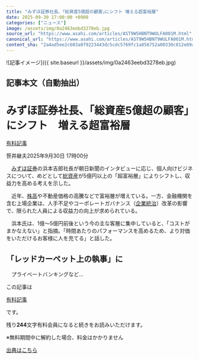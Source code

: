 ```yaml
---
title: "みずほ証券社長、｢総資産5億超の顧客｣にシフト 増える超富裕層"
date: 2025-09-30 17:00:00 +0900
categories: ["ニュース"]
image: /assets/img/0a2463eebd3278eb.jpg
source_url: "https://www.asahi.com/articles/AST9W5HBNT9WULFA001M.html"
canonical_url: "https://www.asahi.com/articles/AST9W5HBNT9WULFA001M.html"
content_sha: "2a4ad5ee2c603a0f9223443dc5cdc5769fc1a856752a00330c812e89a4441406"
---
```


![記事イメージ]({{ site.baseurl }}/assets/img/0a2463eebd3278eb.jpg)

## 記事本文（自動抽出）
<div><main role="main" id="main"><p></p><div class="y_Qv3"><h1>みずほ証券社長、｢総資産5億超の顧客｣にシフト　増える超富裕層</h1><div class="mhPng"><p><span class="fNPYU Q_Shz"><a href="//www.asahi.com/news/gold.html?iref=com_gold">有料記事</a></span></p><span class="H8KYB">笹井継夫</span><span class="UDj4P"><time datetime="2025-09-30T08:00:00.000Z">2025年9月30日 17時00分</time></span></div></div><p id="gsm_above_SnsUtilityArea"></p><p x-component-name="CommentHeadline" x-component-data='{"commentCount":0,"commentators":[],"mode":"pc"}'></p><div class="nfyQp"><p>　<a href="//www.asahi.com/topics/word/%E3%81%BF%E3%81%9A%E3%81%BB%E8%A8%BC%E5%88%B8.html" title="みずほ証券 のトピックスを開く" class="eWgMZ">みずほ証券</a>の浜本吉郎社長が朝日新聞のインタビューに応じ、個人向けビジネスについて、めどとして<a href="//www.asahi.com/topics/word/%E7%B7%8F%E8%B3%87%E7%94%A3.html" title="総資産 のトピックスを開く" class="eWgMZ">総資産</a>が5億円以上の「超富裕層」によりシフトし、収益力を高める考えを示した。</p><p>　近年、<a href="//www.asahi.com/topics/word/%E6%A0%AA%E9%AB%98.html" title="株高 のトピックスを開く" class="eWgMZ">株高</a>や不動産価格の高騰などで富裕層が増えている。一方、金融機関を含む上場企業は、人手不足やコーポレートガバナンス（<a href="//www.asahi.com/topics/word/%E4%BC%81%E6%A5%AD%E7%B5%B1%E6%B2%BB.html" title="企業統治 のトピックスを開く" class="eWgMZ">企業統治</a>）改革の影響で、限られた人員による収益力の向上が求められている。</p><p>　浜本氏は、1億～5億円前後という今の主な客層に集中していると、「コストがまかなえない」と指摘。「時間あたりのパフォーマンスを高めるため、より対価をいただけるお客様に人を充てる」と話した。</p><h2 class="smgSC">「レッドカーペット上の執事」に</h2><p class="Lujdo">　プライベートバンキングなど…</p></div><p></p><div class="NbZMW"><div class="PxAm1"><p>この記事は</p><img src="//www.asahicom.jp/images/icon_key_gold.png" alt><a href="//www.asahi.com/news/gold.html?iref=com_1kiji_g_0">有料記事</a><p>です。</p><span class="Zgt88">残り<b>244</b>文字</span><span class="hideFromApp">有料会員になると続きをお読みいただけます。</span></div><p class="eQShK">※無料期間中に解約した場合、料金はかかりません</p></div><p x-component-name="WriterProfile" x-component-data='{"writerProfile":{"writerProfileList":[],"isWriterFollowAvailableMember":false},"isFreeArea":true}'></p><p x-component-name="ArticleCommentList" x-component-data='{"commentCount":0,"commentList":[],"shareUrlBase":"https://www.asahi.com/articles/AST9W5HBNT9WULFA001M.html","articleId":"AST9W5HBNT9WULFA001M","commentIdParam":"","equalCommentIdIndex":-1,"isAuthorized":false,"isFreePlan":false,"isPaidMember":false,"isPresent":false,"isHazard":false,"freeUrlBase":"//www.asahi.com","digitalUrlBase":"//digital.asahi.com"}'></p></main></div>

[出典はこちら](https://www.asahi.com/articles/AST9W5HBNT9WULFA001M.html)

